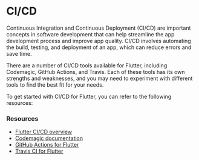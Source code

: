 # CI/CD

Continuous Integration and Continuous Deployment (CI/CD) are important concepts in software development that can help streamline the app development process and improve app quality. CI/CD involves automating the build, testing, and deployment of an app, which can reduce errors and save time.

There are a number of CI/CD tools available for Flutter, including Codemagic, GitHub Actions, and Travis. Each of these tools has its own strengths and weaknesses, and you may need to experiment with different tools to find the best fit for your needs.

To get started with CI/CD for Flutter, you can refer to the following resources:

### Resources

- [Flutter CI/CD overview](https://flutter.dev/docs/deployment/cd)
- [Codemagic documentation](https://docs.codemagic.io/)
- [GitHub Actions for Flutter](https://github.com/marketplace/actions/flutter-action)
- [Travis CI for Flutter](https://docs.travis-ci.com/user/languages/flutter/)